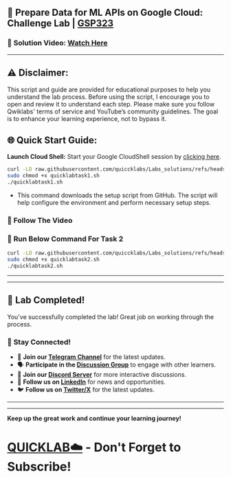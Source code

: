 

## 🚀 Prepare Data for ML APIs on Google Cloud: Challenge Lab | [GSP323](https://www.cloudskillsboost.google/focuses/11044?parent=catalog)

### 🔗 **Solution Video:** [Watch Here](https://youtu.be/kK0ADQ6eEAE)

---

## ⚠️ **Disclaimer:**
This script and guide are provided for educational purposes to help you understand the lab process. Before using the script, I encourage you to open and review it to understand each step. Please make sure you follow Qwiklabs' terms of service and YouTube’s community guidelines. The goal is to enhance your learning experience, not to bypass it.


## 🌐 **Quick Start Guide:**

**Launch Cloud Shell:**
Start your Google CloudShell session by [clicking here](https://console.cloud.google.com/home/dashboard?project=&pli=1&cloudshell=true).



```bash
curl -LO raw.githubusercontent.com/quiccklabs/Labs_solutions/refs/heads/master/Prepare%20Data%20for%20ML%20APIs%20on%20Google%20Cloud%20Challenge%20Lab/quicklabtask1.sh
sudo chmod +x quicklabtask1.sh
./quicklabtask1.sh
```
- This command downloads the setup script from GitHub. The script will help configure the environment and perform necessary setup steps.


### 🌟 **Follow The Video**


### 💬 **Run Below Command For Task 2**


```bash
curl -LO raw.githubusercontent.com/quiccklabs/Labs_solutions/refs/heads/master/Prepare%20Data%20for%20ML%20APIs%20on%20Google%20Cloud%20Challenge%20Lab/quicklabtask2.sh
sudo chmod +x quicklabtask2.sh
./quicklabtask2.sh
```

---

---

## 🎉 **Lab Completed!**

You've successfully completed the lab! Great job on working through the process.

### 🌟 **Stay Connected!**

- 🔔 **Join our [Telegram Channel](https://t.me/quiccklab)** for the latest updates.
- 🗣 **Participate in the [Discussion Group](https://t.me/Quicklabchat)** to engage with other learners.
- 💬 **Join our [Discord Server](https://discord.gg/7fAVf4USZn)** for more interactive discussions.
- 💼 **Follow us on [LinkedIn](https://www.linkedin.com/company/quicklab-linkedin/)** for news and opportunities.
- 🐦 **Follow us on [Twitter/X](https://x.com/quicklab7)** for the latest updates.


---
---

**Keep up the great work and continue your learning journey!**

# [QUICKLAB☁️](https://www.youtube.com/@quick_lab) - Don't Forget to Subscribe!